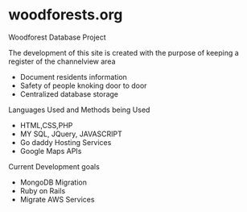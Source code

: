 # woodforests.org

Woodforest Database Project 

The development of this site is created with the purpose of keeping a register of the channelview area

- Document residents information 
- Safety of people knoking door to door 
- Centralized database storage 

Languages Used and Methods being Used 

- HTML,CSS,PHP
- MY SQL, JQuery, JAVASCRIPT 
- Go daddy Hosting Services 
- Google Maps APIs 

Current Development goals

- MongoDB Migration
- Ruby on Rails
- Migrate AWS Services 